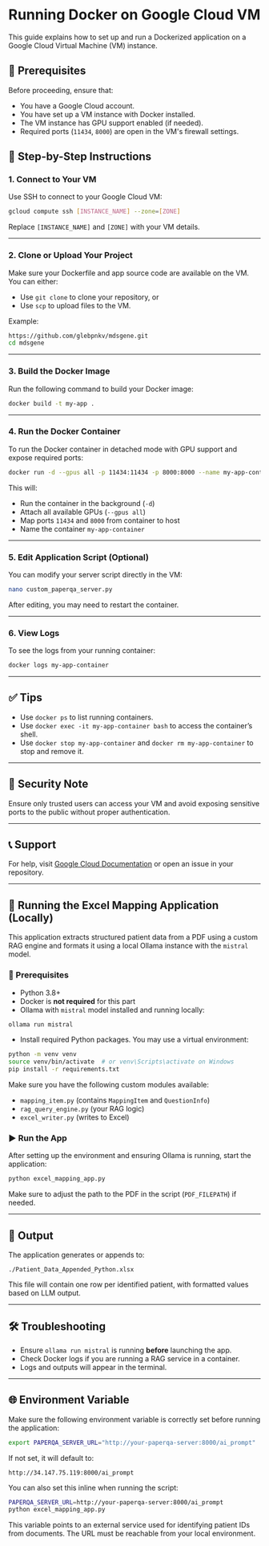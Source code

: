 
# Running Docker on Google Cloud VM

This guide explains how to set up and run a Dockerized application on a Google Cloud Virtual Machine (VM) instance.

## 🚀 Prerequisites

Before proceeding, ensure that:

- You have a Google Cloud account.
- You have set up a VM instance with Docker installed.
- The VM instance has GPU support enabled (if needed).
- Required ports (`11434`, `8000`) are open in the VM's firewall settings.

## 🐳 Step-by-Step Instructions

### 1. **Connect to Your VM**

Use SSH to connect to your Google Cloud VM:

```bash
gcloud compute ssh [INSTANCE_NAME] --zone=[ZONE]
```

Replace `[INSTANCE_NAME]` and `[ZONE]` with your VM details.

---

### 2. **Clone or Upload Your Project**

Make sure your Dockerfile and app source code are available on the VM. You can either:
- Use `git clone` to clone your repository, or
- Use `scp` to upload files to the VM.

Example:

```bash
https://github.com/glebpnkv/mdsgene.git
cd mdsgene
```

---

### 3. **Build the Docker Image**

Run the following command to build your Docker image:

```bash
docker build -t my-app .
```

---

### 4. **Run the Docker Container**

To run the Docker container in detached mode with GPU support and expose required ports:

```bash
docker run -d --gpus all -p 11434:11434 -p 8000:8000 --name my-app-container my-app
```

This will:
- Run the container in the background (`-d`)
- Attach all available GPUs (`--gpus all`)
- Map ports `11434` and `8000` from container to host
- Name the container `my-app-container`

---

### 5. **Edit Application Script (Optional)**

You can modify your server script directly in the VM:

```bash
nano custom_paperqa_server.py
```

After editing, you may need to restart the container.

---

### 6. **View Logs**

To see the logs from your running container:

```bash
docker logs my-app-container
```

---

## ✅ Tips

- Use `docker ps` to list running containers.
- Use `docker exec -it my-app-container bash` to access the container’s shell.
- Use `docker stop my-app-container` and `docker rm my-app-container` to stop and remove it.

---

## 🔐 Security Note

Ensure only trusted users can access your VM and avoid exposing sensitive ports to the public without proper authentication.

---

## 📞 Support

For help, visit [Google Cloud Documentation](https://cloud.google.com/docs) or open an issue in your repository.

---

## 🧠 Running the Excel Mapping Application (Locally)

This application extracts structured patient data from a PDF using a custom RAG engine and formats it using a local Ollama instance with the `mistral` model.

### 🔧 Prerequisites

- Python 3.8+
- Docker is **not required** for this part
- Ollama with `mistral` model installed and running locally:
  
```bash
ollama run mistral
```

- Install required Python packages. You may use a virtual environment:

```bash
python -m venv venv
source venv/bin/activate  # or venv\Scripts\activate on Windows
pip install -r requirements.txt
```

Make sure you have the following custom modules available:
- `mapping_item.py` (contains `MappingItem` and `QuestionInfo`)
- `rag_query_engine.py` (your RAG logic)
- `excel_writer.py` (writes to Excel)

### ▶️ Run the App

After setting up the environment and ensuring Ollama is running, start the application:

```bash
python excel_mapping_app.py
```

Make sure to adjust the path to the PDF in the script (`PDF_FILEPATH`) if needed.

---

## 📂 Output

The application generates or appends to:

```
./Patient_Data_Appended_Python.xlsx
```

This file will contain one row per identified patient, with formatted values based on LLM output.

---

## 🛠 Troubleshooting

- Ensure `ollama run mistral` is running **before** launching the app.
- Check Docker logs if you are running a RAG service in a container.
- Logs and outputs will appear in the terminal.


---

## 🌐 Environment Variable

Make sure the following environment variable is correctly set before running the application:

```bash
export PAPERQA_SERVER_URL="http://your-paperqa-server:8000/ai_prompt"
```

If not set, it will default to:

```
http://34.147.75.119:8000/ai_prompt
```

You can also set this inline when running the script:

```bash
PAPERQA_SERVER_URL=http://your-paperqa-server:8000/ai_prompt 
python excel_mapping_app.py
```

This variable points to an external service used for identifying patient IDs from documents. The URL must be reachable from your local environment.

